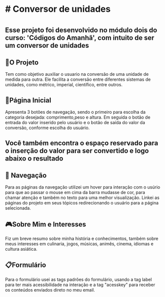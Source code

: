 <h1># Conversor de unidades<h1>
<h2>Esse projeto foi desenvolvido no módulo dois do curso: 'Códigos do Amanhã', com intuito de ser um conversor de unidades</h2>

<h2>🚀O Projeto</h2>
  Tem como objetivo auxiliar o usuario na conversão de uma unidade de medida para outra.  Ele
facilita a conversão entre diferentes sistemas de unidades, como
métrico, imperial, científico, entre outros.

<h2>📃Página Inicial</h2>
Apresenta 3 botões de navegação, sendo o primeiro para escolha da categoria desejada: comprimento,peso e altura. Em seguida o botão de entrada do valor inserido pelo usuário e o botão de saída do valor da conversão, conforme escolha do usuário.
 <h2>Você também encontra o espaço reservado para o inserção do valor para ser convertido e logo abaixo o resultado</h2>

<h2>🚢 Navegação</h2>
Para as páginas da navegação utilizei um hover para interação com o usúrio para que ao passar o mouse em cima da barra mudasse de cor, para chamar atenção e também no texto para uma melhor visualização. Linkei as páginas do projeto em seus tópicos redirecionando o usuário para a página selecionada.

<h2>🎮Sobre Mim e Interesses</h2>
Fiz um breve resumo sobre minha história e conhecimentos, também sobre meus interesses em culinaria, jogos, músicas, animês, cinema, idiomas e cultura asiática.

<h2>📋Formulário</h2>
Para o formulário usei as tags padrões do formulário, usando a tag label para ter mais acessibilidade na interação e a tag "acesskey" para receber os conteúdos enviados direto no meu email.
